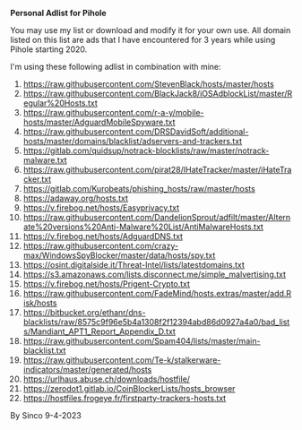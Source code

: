 **Personal Adlist for Pihole**

You may use my list or download and modify it for your own use.
All domain listed on this list are ads that I have encountered for 3 years while using Pihole starting 2020.

I'm using these following adlist in combination with mine: 
  1. https://raw.githubusercontent.com/StevenBlack/hosts/master/hosts
  2. https://raw.githubusercontent.com/BlackJack8/iOSAdblockList/master/Regular%20Hosts.txt
  3. https://raw.githubusercontent.com/r-a-y/mobile-hosts/master/AdguardMobileSpyware.txt
  4. https://raw.githubusercontent.com/DRSDavidSoft/additional-hosts/master/domains/blacklist/adservers-and-trackers.txt
  5. https://gitlab.com/quidsup/notrack-blocklists/raw/master/notrack-malware.txt
  6. https://raw.githubusercontent.com/pirat28/IHateTracker/master/iHateTracker.txt
  7. https://gitlab.com/Kurobeats/phishing_hosts/raw/master/hosts
  8. https://adaway.org/hosts.txt
  9. https://v.firebog.net/hosts/Easyprivacy.txt
  10. https://raw.githubusercontent.com/DandelionSprout/adfilt/master/Alternate%20versions%20Anti-Malware%20List/AntiMalwareHosts.txt
  11. https://v.firebog.net/hosts/AdguardDNS.txt
  12. https://raw.githubusercontent.com/crazy-max/WindowsSpyBlocker/master/data/hosts/spy.txt
  13. https://osint.digitalside.it/Threat-Intel/lists/latestdomains.txt
  14. https://s3.amazonaws.com/lists.disconnect.me/simple_malvertising.txt
  15. https://v.firebog.net/hosts/Prigent-Crypto.txt
  16. https://raw.githubusercontent.com/FadeMind/hosts.extras/master/add.Risk/hosts
  17. https://bitbucket.org/ethanr/dns-blacklists/raw/8575c9f96e5b4a1308f2f12394abd86d0927a4a0/bad_lists/Mandiant_APT1_Report_Appendix_D.txt
  18. https://raw.githubusercontent.com/Spam404/lists/master/main-blacklist.txt
  19. https://raw.githubusercontent.com/Te-k/stalkerware-indicators/master/generated/hosts
  20. https://urlhaus.abuse.ch/downloads/hostfile/
  21. https://zerodot1.gitlab.io/CoinBlockerLists/hosts_browser
  22. https://hostfiles.frogeye.fr/firstparty-trackers-hosts.txt
  
  By Sinco 9-4-2023
